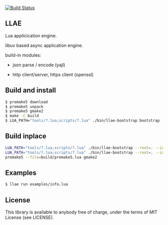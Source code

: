 [![Build Status](https://ci.sandboxgames.ru/api/badges/andry/llae/status.svg?ref=refs/heads/develop)](https://ci.sandboxgames.ru/andry/llae)

## LLAE

Lua applicication engine.

libuv based async application engine.

build-in modules:

* json parse / encode (yajl)

* http client/server, https client (openssl)

## Build and install

```bash
$ premake5 download
$ premake5 unpack
$ premake5 gmake2
$ make -C build
$ LUA_PATH="tools/?.lua;scripts/?.lua" ./bin/llae-bootstrap bootstrap
```

## Build inplace
```bash
LUA_PATH="tools/?.lua;scripts/?.lua" ./bin/llae-bootstrap --root=. --inplace=true install
LUA_PATH="tools/?.lua;scripts/?.lua" ./bin/llae-bootstrap --root=. --inplace=true init 
premake5 --file=build/premake5.lua gmake2
```

## Examples

```bash
$ llae run examples/info.lua 
```

## License

This library is available to anybody free of charge, under the terms of MIT License (see LICENSE).
